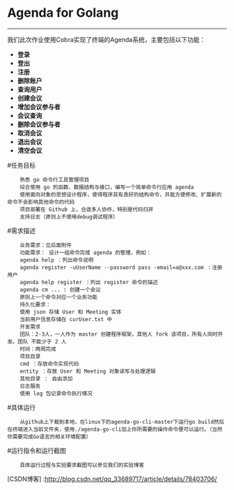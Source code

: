 # Agenda for Golang

------

我们此次作业使用Cobra实现了终端的Agenda系统，主要包括以下功能：

- **登录**
- **登出**
- **注册**
- **删除账户**
- **查询用户**
- **创建会议**
- **增加会议参与者**
- **会议查询**
- **删除会议参与者**
- **取消会议**
- **退出会议**
- **清空会议**

#任务目标

        熟悉 go 命令行工具管理项目
        综合使用 go 的函数、数据结构与接口，编写一个简单命令行应用 agenda
        使用面向对象的思想设计程序，使得程序具有良好的结构命令，并能方便修改、扩展新的命令不会影响其他命令的代码
        项目部署在 Github 上，合适多人协作，特别是代码归并
        支持日志（原则上不使用debug调试程序）


#需求描述 

        业务需求：见后面附件
        功能需求： 设计一组命令完成 agenda 的管理，例如： 
        agenda help ：列出命令说明
        agenda register -uUserName --password pass -email=a@xxx.com ：注册用户
        agenda help register ：列出 register 命令的描述
        agenda cm ... : 创建一个会议
        原则上一个命令对应一个业务功能
        持久化要求： 
        使用 json 存储 User 和 Meeting 实体
        当前用户信息存储在 curUser.txt 中
        开发需求 
        团队：2-3人，一人作为 master 创建程序框架，其他人 fork 该项目，所有人同时开发。团队 不能少于 2 人
        时间：两周完成
        项目目录 
        cmd ：存放命令实现代码
        entity ：存放 User 和 Meeting 对象读写与处理逻辑
        其他目录 ： 自由添加
        日志服务 
        使用 log 包记录命令执行情况

#具体运行

        从github上下载到本地，在linux下的agenda-go-cli-master下运行go build然后在终端进入当前文件夹，使用./agenda-go-cli加上你所需要的操作命令便可以运行。（当然你需要完成Go语言的相关环境配置）
        
#运行指令和运行截图

        具体运行过程与实验要求截图可以参见我们的实验博客
[CSDN博客] :http://blog.csdn.net/qq_33689717/article/details/78403706/


